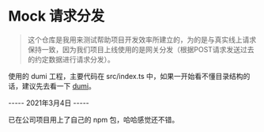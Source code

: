 # Mock 请求分发

> 这个仓库是我用来测试帮助项目开发效率所建立的，为的是与真实线上请求保持一致，因为我们项目上线使用的是网关分发（根据POST请求发送过去的约定数据进行请求分发）。

使用的 dumi 工程，主要代码在 src/index.ts 中，如果一开始看不懂目录结构的话，建议先去看一下 [dumi](https://d.umijs.org/zh-CN)。

----- 2021年3月4日 -----

已在公司项目用上了自己的 npm 包，哈哈感觉还不错。
